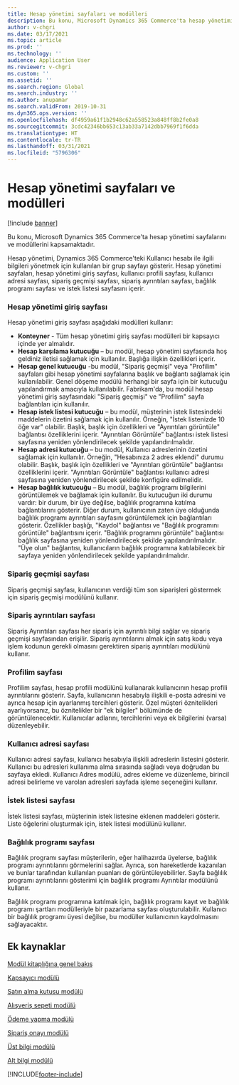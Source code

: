 ```yaml
---
title: Hesap yönetimi sayfaları ve modülleri
description: Bu konu, Microsoft Dynamics 365 Commerce'ta hesap yönetimi sayfalarını ve modüllerini kapsamaktadır.
author: v-chgri
ms.date: 03/17/2021
ms.topic: article
ms.prod: ''
ms.technology: ''
audience: Application User
ms.reviewer: v-chgri
ms.custom: ''
ms.assetid: ''
ms.search.region: Global
ms.search.industry: ''
ms.author: anupamar
ms.search.validFrom: 2019-10-31
ms.dyn365.ops.version: ''
ms.openlocfilehash: df4959a61f1b2948c62a558523a848ff8b2fe0a8
ms.sourcegitcommit: 3cdc42346bb653c13ab33a7142dbb7969f1f6dda
ms.translationtype: HT
ms.contentlocale: tr-TR
ms.lasthandoff: 03/31/2021
ms.locfileid: "5796306"
---
```

# <a name="account-management-pages-and-modules"></a>Hesap yönetimi sayfaları ve modülleri

[!include [banner](includes/banner.md)]

Bu konu, Microsoft Dynamics 365 Commerce'ta hesap yönetimi sayfalarını ve modüllerini kapsamaktadır.

Hesap yönetimi, Dynamics 365 Commerce'teki Kullanıcı hesabı ile ilgili bilgileri yönetmek için kullanılan bir grup sayfayı gösterir. Hesap yönetimi sayfaları, hesap yönetimi giriş sayfası, kullanıcı profili sayfası, kullanıcı adresi sayfası, sipariş geçmişi sayfası, sipariş ayrıntıları sayfası, bağlılık programı sayfası ve istek listesi sayfasını içerir.

### <a name="account-management-landing-page"></a>Hesap yönetimi giriş sayfası

Hesap yönetimi giriş sayfası aşağıdaki modülleri kullanır:

- **Konteyner** - Tüm hesap yönetimi giriş sayfası modülleri bir kapsayıcı içinde yer almalıdır. 
- **Hesap karşılama kutucuğu** – bu modül, hesap yönetimi sayfasında hoş geldiniz iletisi sağlamak için kullanılır. Başlığa ilişkin özellikleri içerir.
- **Hesap genel kutucuğu** -bu modül, "Sipariş geçmişi" veya "Profilim" sayfaları gibi hesap yönetimi sayfalarına başlık ve bağlantı sağlamak için kullanılabilir. Genel döşeme modülü herhangi bir sayfa için bir kutucuğu yapılandırmak amacıyla kullanılabilir. Fabrikam'da, bu modül hesap yönetimi giriş sayfasındaki "Sipariş geçmişi" ve "Profilim" sayfa bağlantıları için kullanılır.
- **Hesap istek listesi kutucuğu** – bu modül, müşterinin istek listesindeki maddelerin özetini sağlamak için kullanılır. Örneğin, "İstek listenizde 10 öğe var" olabilir. Başlık, başlık için özellikleri ve "Ayrıntıları görüntüle" bağlantısı özelliklerini içerir. "Ayrıntıları Görüntüle" bağlantısı istek listesi sayfasına yeniden yönlendirilecek şekilde yapılandırılmalıdır. 
- **Hesap adresi kutucuğu** – bu modül, Kullanıcı adreslerinin özetini sağlamak için kullanılır. Örneğin, "Hesabınıza 2 adres eklendi" durumu olabilir. Başlık, başlık için özellikleri ve "Ayrıntıları görüntüle" bağlantısı özelliklerini içerir. "Ayrıntıları Görüntüle" bağlantısı kullanıcı adresi sayfasına yeniden yönlendirilecek şekilde konfigüre edilmelidir.
- **Hesap bağlılık kutucuğu** – Bu modül, bağlılık programı bilgilerini görüntülemek ve bağlamak için kullanılır. Bu kutucuğun iki durumu vardır: bir durum, bir üye değilse, bağlılık programına katılma bağlantılarını gösterir. Diğer durum, kullanıcının zaten üye olduğunda bağlılık programı ayrıntıları sayfasını görüntülemek için bağlantıları gösterir. Özellikler başlığı, "Kaydol" bağlantısı ve "Bağlılık programını görüntüle" bağlantısını içerir. "Bağlılık programını görüntüle" bağlantısı bağlılık sayfasına yeniden yönlendirilecek şekilde yapılandırılmalıdır. "Üye olun" bağlantısı, kullanıcıların bağlılık programına katılabilecek bir sayfaya yeniden yönlendirilecek şekilde yapılandırılmalıdır. 

### <a name="order-history-page"></a>Sipariş geçmişi sayfası

Sipariş geçmişi sayfası, kullanıcının verdiği tüm son siparişleri göstermek için sipariş geçmişi modülünü kullanır.

### <a name="order-details-page"></a>Sipariş ayrıntıları sayfası

Sipariş Ayrıntıları sayfası her sipariş için ayrıntılı bilgi sağlar ve sipariş geçmişi sayfasından erişilir. Sipariş ayrıntılarını almak için satış kodu veya işlem kodunun gerekli olmasını gerektiren sipariş ayrıntıları modülünü kullanır.

### <a name="my-profile-page"></a>Profilim sayfası

Profilim sayfası, hesap profili modülünü kullanarak kullanıcının hesap profili ayrıntılarını gösterir. Sayfa, kullanıcının hesabıyla ilişkili e-posta adresini ve ayrıca hesap için ayarlanmış tercihleri gösterir. Özel müşteri öznitelikleri ayarlıyorsanız, bu öznitelikler bir "ek bilgiler" bölümünde de görüntülenecektir. Kullanıcılar adlarını, tercihlerini veya ek bilgilerini (varsa) düzenleyebilir.

### <a name="user-address-page"></a>Kullanıcı adresi sayfası

Kullanıcı adresi sayfası, kullanıcı hesabıyla ilişkili adreslerin listesini gösterir. Kullanıcı bu adresleri kullanıma alma sırasında sağladı veya doğrudan bu sayfaya ekledi. Kullanıcı Adres modülü, adres ekleme ve düzenleme, birincil adresi belirleme ve varolan adresleri sayfada işleme seçeneğini kullanır.

### <a name="wish-list-page"></a>İstek listesi sayfası

İstek listesi sayfası, müşterinin istek listesine eklenen maddeleri gösterir. Liste öğelerini oluşturmak için, istek listesi modülünü kullanır.

### <a name="loyalty-page"></a>Bağlılık programı sayfası

Bağlılık programı sayfası müşterilerin, eğer halihazırda üyelerse, bağlılık programı ayrıntılarını görmelerini sağlar. Ayrıca, son hareketlerde kazanılan ve bunlar tarafından kullanılan puanları de görüntüleyebilirler. Sayfa bağlılık programı ayrıntılarını gösterimi için bağlılık programı Ayrıntılar modülünü kullanır. 

Bağlılık programı programına katılmak için, bağlılık programı kayıt ve bağlılık programı şartları modülleriyle bir pazarlama sayfası oluşturulabilir. Kullanıcı bir bağlılık programı üyesi değilse, bu modüller kullanıcının kaydolmasını sağlayacaktır.

## <a name="additional-resources"></a>Ek kaynaklar

[Modül kitaplığına genel bakış](starter-kit-overview.md)

[Kapsayıcı modülü](add-container-module.md)

[Satın alma kutusu modülü](add-buy-box.md)

[Alışveriş sepeti modülü](add-cart-module.md)

[Ödeme yapma modülü](add-checkout-module.md)

[Sipariş onayı modülü](order-confirmation-module.md)

[Üst bilgi modülü](author-header-module.md)

[Alt bilgi modülü](author-footer-module.md)


[!INCLUDE[footer-include](../includes/footer-banner.md)]